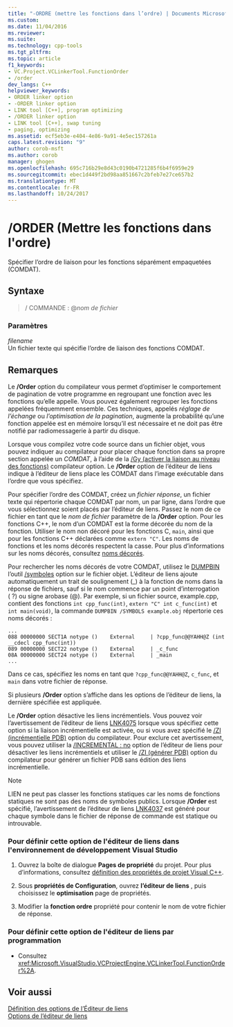 ```yaml
---
title: "-ORDRE (mettre les fonctions dans l’ordre) | Documents Microsoft"
ms.custom: 
ms.date: 11/04/2016
ms.reviewer: 
ms.suite: 
ms.technology: cpp-tools
ms.tgt_pltfrm: 
ms.topic: article
f1_keywords:
- VC.Project.VCLinkerTool.FunctionOrder
- /order
dev_langs: C++
helpviewer_keywords:
- ORDER linker option
- -ORDER linker option
- LINK tool [C++], program optimizing
- /ORDER linker option
- LINK tool [C++], swap tuning
- paging, optimizing
ms.assetid: ecf5eb3e-e404-4e86-9a91-4e5ec157261a
caps.latest.revision: "9"
author: corob-msft
ms.author: corob
manager: ghogen
ms.openlocfilehash: 695c716b29e8d43c0190b4721285f6b4f6959e29
ms.sourcegitcommit: ebec1d449f2bd98aa851667c2bfeb7e27ce657b2
ms.translationtype: MT
ms.contentlocale: fr-FR
ms.lasthandoff: 10/24/2017
---
```

# <a name="order-put-functions-in-order"></a>/ORDER (Mettre les fonctions dans l'ordre)

Spécifier l’ordre de liaison pour les fonctions séparément empaquetées (COMDAT).

## <a name="syntax"></a>Syntaxe

>/ COMMANDE : @*nom de fichier*

### <a name="parameters"></a>Paramètres

*filename*  
Un fichier texte qui spécifie l’ordre de liaison des fonctions COMDAT.

## <a name="remarks"></a>Remarques

Le **/Order** option du compilateur vous permet d’optimiser le comportement de pagination de votre programme en regroupant une fonction avec les fonctions qu’elle appelle. Vous pouvez également regrouper les fonctions appelées fréquemment ensemble. Ces techniques, appelés *réglage de l’échange* ou *l’optimisation de la pagination*, augmente la probabilité qu’une fonction appelée est en mémoire lorsqu’il est nécessaire et ne doit pas être notifié par radiomessagerie à partir du disque.

Lorsque vous compilez votre code source dans un fichier objet, vous pouvez indiquer au compilateur pour placer chaque fonction dans sa propre section appelée un *COMDAT*, à l’aide de la [/Gy (activer la liaison au niveau des fonctions)](../../build/reference/gy-enable-function-level-linking.md) compilateur option. Le **/Order** option de l’éditeur de liens indique à l’éditeur de liens place les COMDAT dans l’image exécutable dans l’ordre que vous spécifiez.

Pour spécifier l’ordre des COMDAT, créez un *fichier réponse*, un fichier texte qui répertorie chaque COMDAT par nom, un par ligne, dans l’ordre que vous sélectionnez soient placés par l’éditeur de liens. Passez le nom de ce fichier en tant que le *nom de fichier* paramètre de la **/Order** option. Pour les fonctions C++, le nom d’un COMDAT est la forme décorée du nom de la fonction. Utiliser le nom non décoré pour les fonctions C, `main`, ainsi que pour les fonctions C++ déclarées comme `extern "C"`. Les noms de fonctions et les noms décorés respectent la casse. Pour plus d’informations sur les noms décorés, consultez [noms décorés](../../build/reference/decorated-names.md). 

Pour rechercher les noms décorés de votre COMDAT, utilisez le [DUMPBIN](../../build/reference/dumpbin-reference.md) l’outil [/symboles](../../build/reference/symbols.md) option sur le fichier objet. L’éditeur de liens ajoute automatiquement un trait de soulignement (\_) à la fonction de noms dans la réponse de fichiers, sauf si le nom commence par un point d’interrogation ( ?) ou signe arobase (@). Par exemple, si un fichier source, example.cpp, contient des fonctions `int cpp_func(int)`, `extern "C" int c_func(int)` et `int main(void)`, la commande `DUMPBIN /SYMBOLS example.obj` répertorie ces noms décorés :

```Output
...
088 00000000 SECT1A notype ()    External     | ?cpp_func@@YAHH@Z (int __cdecl cpp_func(int))
089 00000000 SECT22 notype ()    External     | _c_func
08A 00000000 SECT24 notype ()    External     | _main
...
```

Dans ce cas, spécifiez les noms en tant que `?cpp_func@@YAHH@Z`, `c_func`, et `main` dans votre fichier de réponse.

Si plusieurs **/Order** option s’affiche dans les options de l’éditeur de liens, la dernière spécifiée est appliquée.

Le **/Order** option désactive les liens incrémentiels. Vous pouvez voir l’avertissement de l’éditeur de liens [LNK4075](../../error-messages/tool-errors/linker-tools-warning-lnk4075.md) lorsque vous spécifiez cette option si la liaison incrémentielle est activée, ou si vous avez spécifié le [/ZI (incrémentielle PDB)](../../build/reference/z7-zi-zi-debug-information-format.md) option du compilateur. Pour exclure cet avertissement, vous pouvez utiliser la [/INCREMENTAL : no](../../build/reference/incremental-link-incrementally.md) option de l’éditeur de liens pour désactiver les liens incrémentiels et utiliser le [/ZI (générer PDB)](../../build/reference/z7-zi-zi-debug-information-format.md) option du compilateur pour générer un fichier PDB sans édition des liens incrémentielle.

> [!NOTE]
> LIEN ne peut pas classer les fonctions statiques car les noms de fonctions statiques ne sont pas des noms de symboles publics. Lorsque **/Order** est spécifié, l’avertissement de l’éditeur de liens [LNK4037](../../error-messages/tool-errors/linker-tools-warning-lnk4037.md) est généré pour chaque symbole dans le fichier de réponse de commande est statique ou introuvable.

### <a name="to-set-this-linker-option-in-the-visual-studio-development-environment"></a>Pour définir cette option de l'éditeur de liens dans l'environnement de développement Visual Studio

1. Ouvrez la boîte de dialogue **Pages de propriété** du projet. Pour plus d’informations, consultez [définition des propriétés de projet Visual C++](../../ide/working-with-project-properties.md).  

1. Sous **propriétés de Configuration**, ouvrez **l’éditeur de liens** , puis choisissez le **optimisation** page de propriétés.

1. Modifier la **fonction ordre** propriété pour contenir le nom de votre fichier de réponse.

### <a name="to-set-this-linker-option-programmatically"></a>Pour définir cette option de l'éditeur de liens par programmation

- Consultez <xref:Microsoft.VisualStudio.VCProjectEngine.VCLinkerTool.FunctionOrder%2A>.

## <a name="see-also"></a>Voir aussi

[Définition des options de l’Éditeur de liens](../../build/reference/setting-linker-options.md)  
[Options de l’éditeur de liens](../../build/reference/linker-options.md)